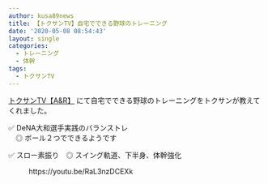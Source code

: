 ```yaml
---
author: kusa89news
title: 【トクサンTV】自宅でできる野球のトレーニング
date: '2020-05-08 08:54:43'
layout: single
categories:
  - トレーニング
  - 体幹
tags:
  - トクサンTV
---
```


[トクサンTV【A&R】](https://www.youtube.com/channel/UCfkM3u-0uSKADDitZLpXcfA) にて自宅でできる野球のトレーニングをトクサンが教えてくれました。

✅ DeNA大和選手実践のバランストレ  
　◎ ボール２つでできるようです

✅ スロー素振り　◎ スイング軌道、下半身、体幹強化

<figure class="wp-block-embed-youtube wp-block-embed is-type-video is-provider-youtube wp-embed-aspect-16-9 wp-has-aspect-ratio">

<div class="wp-block-embed__wrapper">https://youtu.be/RaL3nzDCEXk</div>

</figure>